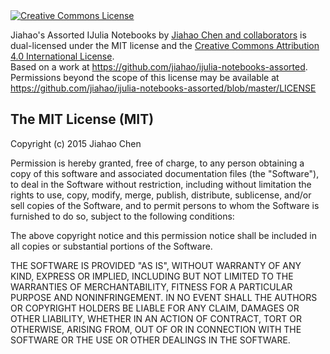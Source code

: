 <a rel="license" href="http://creativecommons.org/licenses/by/4.0/">
<img alt="Creative Commons License" style="border-width:0" src="https://i.creativecommons.org/l/by/4.0/80x15.png" />
</a>

<span xmlns:dct="http://purl.org/dc/terms/" property="dct:title">Jiahao's Assorted IJulia Notebooks</span>
by
<a xmlns:cc="http://creativecommons.org/ns#" href="http://jiahao.github.io" property="cc:attributionName" rel="cc:attributionURL">Jiahao Chen and collaborators</a>
is dual-licensed under the MIT license and the <a rel="license" href="http://creativecommons.org/licenses/by/4.0/">Creative Commons Attribution 4.0 International License</a>.<br />Based on a work at <a xmlns:dct="http://purl.org/dc/terms/" href="https://github.com/jiahao/ijulia-notebooks-assorted" rel="dct:source">https://github.com/jiahao/ijulia-notebooks-assorted</a>.<br />Permissions beyond the scope of this license may be available at <a xmlns:cc="http://creativecommons.org/ns#" href="https://github.com/jiahao/ijulia-notebooks-assorted/blob/master/LICENSE" rel="cc:morePermissions">https://github.com/jiahao/ijulia-notebooks-assorted/blob/master/LICENSE</a>

## The MIT License (MIT)

Copyright (c) 2015 Jiahao Chen

Permission is hereby granted, free of charge, to any person obtaining a copy
of this software and associated documentation files (the "Software"), to deal
in the Software without restriction, including without limitation the rights
to use, copy, modify, merge, publish, distribute, sublicense, and/or sell
copies of the Software, and to permit persons to whom the Software is
furnished to do so, subject to the following conditions:

The above copyright notice and this permission notice shall be included in all
copies or substantial portions of the Software.

THE SOFTWARE IS PROVIDED "AS IS", WITHOUT WARRANTY OF ANY KIND, EXPRESS OR
IMPLIED, INCLUDING BUT NOT LIMITED TO THE WARRANTIES OF MERCHANTABILITY,
FITNESS FOR A PARTICULAR PURPOSE AND NONINFRINGEMENT. IN NO EVENT SHALL THE
AUTHORS OR COPYRIGHT HOLDERS BE LIABLE FOR ANY CLAIM, DAMAGES OR OTHER
LIABILITY, WHETHER IN AN ACTION OF CONTRACT, TORT OR OTHERWISE, ARISING FROM,
OUT OF OR IN CONNECTION WITH THE SOFTWARE OR THE USE OR OTHER DEALINGS IN THE
SOFTWARE.

